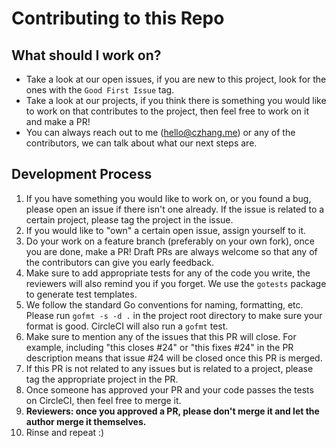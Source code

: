 # Contributing to this Repo
## What should I work on?
- Take a look at our open issues, if you are new to this project, look for the ones with the
`Good First Issue` tag.
- Take a look at our projects, if you think there is something you would like
to work on that contributes to the project, then feel free to work on it and make a PR!
- You can always reach out to me ([hello@czhang.me](mailto:hello@czhang.me)) or any of the
contributors, we can talk about what our next steps are.

## Development Process
1. If you have something you would like to work on, or you found a bug, please open an issue
if there isn't one already. If the issue is related to a certain project, please
tag the project in the issue.
1. If you would like to "own" a certain open issue, assign yourself to it.
1. Do your work on a feature branch (preferably on your own fork), once you are done,
make a PR! Draft PRs are always welcome so that any of the contributors can give you early
feedback.
1. Make sure to add appropriate tests for any of the code you write, the reviewers will also
remind you if you forget. We use the `gotests` package to generate test templates.
1. We follow the standard Go conventions for naming, formatting, etc. Please run
`gofmt -s -d .` in the project root directory to make sure your format is good.
CircleCI will also run a `gofmt` test.
1. Make sure to mention any of the issues that this PR will close. For example,
including "this closes #24" or "this fixes #24" in the PR description
means that issue #24 will be closed once this PR is merged.
1. If this PR is not related to any issues but is related to a project, please
tag the appropriate project in the PR.
1. Once someone has approved your PR and your code passes the tests on CircleCI, then feel
free to merge it.
1. **Reviewers: once you approved a PR, please don't merge it and let the author merge it
themselves.**
1. Rinse and repeat :)